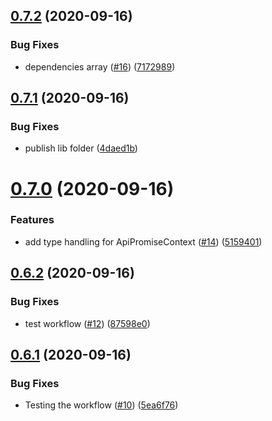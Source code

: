 ## [0.7.2](https://github.com/paritytech/substrate-js-utils/compare/0.7.1...0.7.2) (2020-09-16)


### Bug Fixes

* dependencies array ([#16](https://github.com/paritytech/substrate-js-utils/issues/16)) ([7172989](https://github.com/paritytech/substrate-js-utils/commit/717298952f6bdb8552232bd2246fc60cef2753d9))



## [0.7.1](https://github.com/paritytech/substrate-js-utils/compare/0.7.0...0.7.1) (2020-09-16)


### Bug Fixes

* publish lib folder ([4daed1b](https://github.com/paritytech/substrate-js-utils/commit/4daed1bf2d3bbeb50b6ab315492b9e2e943b119e))



# [0.7.0](https://github.com/paritytech/substrate-js-utils/compare/0.6.2...0.7.0) (2020-09-16)


### Features

* add type handling for ApiPromiseContext ([#14](https://github.com/paritytech/substrate-js-utils/issues/14)) ([5159401](https://github.com/paritytech/substrate-js-utils/commit/51594012765d8310228df059e902dc67d7775af3))



## [0.6.2](https://github.com/paritytech/substrate-js-utils/compare/0.6.1...0.6.2) (2020-09-16)


### Bug Fixes

* test workflow ([#12](https://github.com/paritytech/substrate-js-utils/issues/12)) ([87598e0](https://github.com/paritytech/substrate-js-utils/commit/87598e0cf46c2be6d122002b8d50930fa204c27f))



## [0.6.1](https://github.com/paritytech/substrate-js-utils/compare/0.6.0...0.6.1) (2020-09-16)


### Bug Fixes

* Testing the workflow ([#10](https://github.com/paritytech/substrate-js-utils/issues/10)) ([5ea6f76](https://github.com/paritytech/substrate-js-utils/commit/5ea6f76cf834ff8b81bad6a1384bf4b36f44225f))



